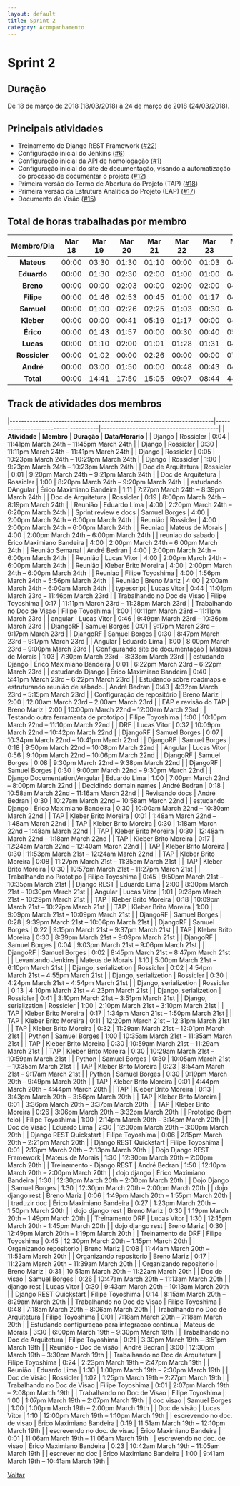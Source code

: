 ```yaml
---
layout: default
title: Sprint 2
category: Acompanhamento
---
```


# Sprint 2

## Duração

De 18 de março de 2018 (18/03/2018) à 24 de março de 2018 (24/03/2018).

## Principais atividades

* Treinamento de Django REST Framework ([#22](https://github.com/fga-gpp-mds/2018.1-VoxPop-WebApp/issues/22))
* Configuração inicial do Jenkins ([#6](https://github.com/fga-gpp-mds/2018.1-VoxPop-WebApp/issues/6))
* Configuração inicial da API de homologação ([#1](https://github.com/fga-gpp-mds/2018.1-VoxPop-API/issues/1))
* Configuração inicial do site de documentação, visando a automatização do processo de documentar o projeto ([#12](https://github.com/fga-gpp-mds/2018.1-VoxPop-WebApp/issues/12))
* Primeira versão do Termo de Abertura do Projeto (TAP) ([#18](https://github.com/fga-gpp-mds/2018.1-VoxPop-WebApp/issues/18))
* Primeira versão da Estrutura Analítica do Projeto (EAP) ([#17](https://github.com/fga-gpp-mds/2018.1-VoxPop-WebApp/issues/17))
* Documento de Visão ([#15](https://github.com/fga-gpp-mds/2018.1-VoxPop-WebApp/issues/15))

## Total de horas trabalhadas por membro

| **Membro/Dia** | **Mar 18** | **Mar 19** | **Mar 20** | **Mar 21** | **Mar 22** | **Mar 23** | **Mar 24** | **Total** |
| :-: | :-: | :-: | :-: | :-: | :-: | :-: | :-: | :-: |
| **Mateus** | 00:00 | 03:30 | 01:30 | 01:10 | 00:00 | 01:03 | 04:00 | 11:13 |
| **Eduardo** | 00:00 | 01:30 | 02:30 | 02:00 | 01:00 | 01:00 | 04:00 | 12:00 |
| **Breno** | 00:00 | 00:00 | 02:03 | 00:00 | 02:00 | 02:00 | 04:00 | 10:03 |
| **Filipe** | 00:00 | 01:46 | 02:53 | 00:45 | 01:00 | 01:17 | 04:00 | 11:41 |
| **Samuel** | 00:00 | 01:00 | 02:26 | 02:25 | 01:03 | 00:30 | 04:00 | 11:25 |
| **Kleber** | 00:00 | 00:00 | 00:41 | 05:19 | 01:17 | 00:00 | 04:00 | 11:17 |
| **Érico** | 00:00 | 01:43 | 01:57 | 00:00 | 00:30 | 00:40 | 05:11 | 10:02 |
| **Lucas** | 00:00 | 01:10 | 02:00 | 01:01 | 01:28 | 01:31 | 04:00 | 11:10 |
| **Rossicler** | 00:00 | 01:02 | 00:00 | 02:26 | 00:00 | 00:00 | 07:00 | 10:28 |
| **André** | 00:00 | 03:00 | 01:50 | 00:00 | 00:48 | 00:43 | 04:00 | 10:21 |
| **Total** | 00:00 | 14:41 | 17:50 | 15:05 | 09:07 | 08:44 | 44:12 | 109:39 |

## Track de atividades dos membros

|-----------------------------------------------------------------------|--------------------------|----------|-----------------------------------------|
| **Atividade**                                                              | **Membro**                  | **Duração** | **Data/Horário**                                    |
| Django                                                     | Rossicler                | 0:04 | 11:41pm March 24th – 11:45pm March 24th |
| Django                                                     | Rossicler                | 0:30 | 11:11pm March 24th – 11:41pm March 24th |
| Django                                                     | Rossicler                | 0:05 | 10:23pm March 24th – 10:29pm March 24th |
| Django                                                     | Rossicler                | 1:00 | 9:23pm March 24th – 10:23pm March 24th  |
| Doc de Arquitetura                                         | Rossicler                | 0:01 | 9:20pm March 24th – 9:21pm March 24th   |
| Doc de Arquitetura                                         | Rossicler                | 1:00 | 8:20pm March 24th – 9:20pm March 24th   |
| estudando DAngular                                         | Érico Maximiano Bandeira | 1:11 | 7:27pm March 24th – 8:39pm March 24th   |
| Doc de Arquitetura                                         | Rossicler                | 0:19 | 8:00pm March 24th – 8:19pm March 24th   |
| Reunião                                                    | Eduardo Lima              | 4:00 | 2:20pm March 24th – 6:20pm March 24th   |
| Sprint review e docs                                       | Samuel Borges            | 4:00 | 2:00pm March 24th – 6:00pm March 24th   |
| Reunião                                                    | Rossicler                | 4:00 | 2:00pm March 24th – 6:00pm March 24th   |
| Reuniao                                                    | Mateus de Morais         | 4:00 | 2:00pm March 24th – 6:00pm March 24th   |
| reuniao do sabado                                          | Érico Maximiano Bandeira | 4:00 | 2:00pm March 24th – 6:00pm March 24th   |
| Reunião Semanal                                            | André Bedran             | 4:00 | 2:00pm March 24th – 6:00pm March 24th   |
| Reunião                                                    | Lucas Vitor                    | 4:00 | 2:00pm March 24th – 6:00pm March 24th   |
| Reunião                                                    | Kleber Brito Moreira     | 4:00 | 2:00pm March 24th – 6:00pm March 24th   |
| Reuniao                                                    | Filipe Toyoshima         | 4:00 | 1:56pm March 24th – 5:56pm March 24th   |
| Reunião                                                    | Breno Mariz              | 4:00 | 2:00am March 24th – 6:00am March 24th   |
| typescript                                                 | Lucas Vitor                    | 0:44 | 11:01pm March 23rd – 11:46pm March 23rd |
| Trabalhando no Doc de Visao                                | Filipe Toyoshima         | 0:17 | 11:11pm March 23rd – 11:28pm March 23rd |
| Trabalhando no Doc de Visao                                | Filipe Toyoshima         | 1:00 | 10:11pm March 23rd – 11:11pm March 23rd |
| angular                                                    | Lucas Vitor                    | 0:46 | 9:49pm March 23rd – 10:36pm March 23rd  |
| DjangoRF                                                   | Samuel Borges            | 0:01 | 9:17pm March 23rd – 9:17pm March 23rd   |
| DjangoRF                                                   | Samuel Borges            | 0:30 | 8:47pm March 23rd – 9:17pm March 23rd   |
| Angular                                                    | Eduardo Lima              | 1:00 | 8:00pm March 23rd – 9:00pm March 23rd   |
| Configurando site de documentaçao                          | Mateus de Morais         | 1:03 | 7:30pm March 23rd – 8:33pm March 23rd   |
| estudando Django                                           | Érico Maximiano Bandeira | 0:01 | 6:22pm March 23rd – 6:22pm March 23rd   |
| estudando Django                                           | Érico Maximiano Bandeira | 0:40 | 5:41pm March 23rd – 6:22pm March 23rd   |
| Estudando sobre roadmaps e estruturando reunião de sábado. | André Bedran             | 0:43 | 4:32pm March 23rd – 5:15pm March 23rd   |
| Configuração de repositório                                | Breno Mariz              | 2:00 | 12:00am March 23rd – 2:00am March 23rd  |
| EAP e revisão do TAP                                       | Breno Mariz              | 2:00 | 10:00pm March 22nd – 12:00am March 23rd |
| Testando outra ferramenta de prototipo                     | Filipe Toyoshima         | 1:00 | 10:10pm March 22nd – 11:10pm March 22nd |
| DRF                                                        | Lucas Vitor                    | 0:32 | 10:09pm March 22nd – 10:42pm March 22nd |
| DjangoRF                                                   | Samuel Borges            | 0:07 | 10:34pm March 22nd – 10:41pm March 22nd |
| DjangoRF                                                   | Samuel Borges            | 0:18 | 9:50pm March 22nd – 10:08pm March 22nd  |
| Angular                                                    | Lucas Vitor                    | 0:56 | 9:10pm March 22nd – 10:06pm March 22nd  |
| DjangoRF                                                   | Samuel Borges            | 0:08 | 9:30pm March 22nd – 9:38pm March 22nd   |
| DjangoRF                                                   | Samuel Borges            | 0:30 | 9:00pm March 22nd – 9:30pm March 22nd   |
| Django Documentation/Angular                               | Eduardo Lima              | 1:00 | 7:00pm March 22nd – 8:00pm March 22nd   |
| Decidindo domain names                                     | André Bedran             | 0:18 | 10:58am March 22nd – 11:16am March 22nd |
| Revisando docs                                             | André Bedran             | 0:30 | 10:27am March 22nd – 10:58am March 22nd |
| estudando Django                                           | Érico Maximiano Bandeira | 0:30 | 10:00am March 22nd – 10:30am March 22nd |
| TAP                                                        | Kleber Brito Moreira     | 0:01 | 1:48am March 22nd – 1:48am March 22nd   |
| TAP                                                        | Kleber Brito Moreira     | 0:30 | 1:18am March 22nd – 1:48am March 22nd   |
| TAP                                                        | Kleber Brito Moreira     | 0:30 | 12:48am March 22nd – 1:18am March 22nd  |
| TAP                                                        | Kleber Brito Moreira     | 0:17 | 12:24am March 22nd – 12:40am March 22nd |
| TAP                                                        | Kleber Brito Moreira     | 0:30 | 11:53pm March 21st – 12:24am March 22nd |
| TAP                                                        | Kleber Brito Moreira     | 0:08 | 11:27pm March 21st – 11:35pm March 21st |
| TAP                                                        | Kleber Brito Moreira     | 0:30 | 10:57pm March 21st – 11:27pm March 21st |
| Trabalhando no Prototipo                                   | Filipe Toyoshima         | 0:45 | 9:50pm March 21st – 10:35pm March 21st  |
| Django REST                                                | Eduardo Lima              | 2:00 | 8:30pm March 21st – 10:30pm March 21st  |
| Angular                                                    | Lucas Vitor                    | 1:01 | 9:28pm March 21st – 10:29pm March 21st  |
| TAP                                                        | Kleber Brito Moreira     | 0:18 | 10:09pm March 21st – 10:27pm March 21st |
| TAP                                                        | Kleber Brito Moreira     | 1:00 | 9:09pm March 21st – 10:09pm March 21st  |
| DjangoRF                                                   | Samuel Borges            | 0:28 | 9:39pm March 21st – 10:06pm March 21st  |
| DjangoRF                                                   | Samuel Borges            | 0:22 | 9:15pm March 21st – 9:37pm March 21st   |
| TAP                                                        | Kleber Brito Moreira     | 0:30 | 8:39pm March 21st – 9:09pm March 21st   |
| DjangoRF                                                   | Samuel Borges            | 0:04 | 9:03pm March 21st – 9:06pm March 21st   |
| DjangoRF                                                   | Samuel Borges            | 0:02 | 8:45pm March 21st – 8:47pm March 21st   |
| Levantando Jenkins                                         | Mateus de Morais         | 1:10 | 5:00pm March 21st – 6:10pm March 21st   |
| Django, serializetion                                      | Rossicler                | 0:02 | 4:54pm March 21st – 4:55pm March 21st   |
| Django, serializetion                                      | Rossicler                | 0:30 | 4:24pm March 21st – 4:54pm March 21st   |
| Django, serializetion                                      | Rossicler                | 0:13 | 4:10pm March 21st – 4:23pm March 21st   |
| Django, serializetion                                      | Rossicler                | 0:41 | 3:10pm March 21st – 3:51pm March 21st   |
| Django, serialization                                      | Rossicler                | 1:00 | 2:10pm March 21st – 3:10pm March 21st   |
| TAP                                                        | Kleber Brito Moreira     | 0:17 | 1:34pm March 21st – 1:50pm March 21st   |
| TAP                                                        | Kleber Brito Moreira     | 0:11 | 12:20pm March 21st – 12:31pm March 21st |
| TAP                                                        | Kleber Brito Moreira     | 0:32 | 11:29am March 21st – 12:01pm March 21st |
| Python                                                     | Samuel Borges            | 1:00 | 10:35am March 21st – 11:35am March 21st |
| TAP                                                        | Kleber Brito Moreira     | 0:30 | 10:59am March 21st – 11:29am March 21st |
| TAP                                                        | Kleber Brito Moreira     | 0:30 | 10:29am March 21st – 10:59am March 21st |
| Python                                                     | Samuel Borges            | 0:30 | 10:05am March 21st – 10:35am March 21st |
| TAP                                                        | Kleber Brito Moreira     | 0:23 | 8:54am March 21st – 9:17am March 21st   |
| Python                                                     | Samuel Borges            | 0:30 | 9:19pm March 20th – 9:49pm March 20th   |
| TAP                                                        | Kleber Brito Moreira     | 0:01 | 4:44pm March 20th – 4:44pm March 20th   |
| TAP                                                        | Kleber Brito Moreira     | 0:13 | 3:43pm March 20th – 3:56pm March 20th   |
| TAP                                                        | Kleber Brito Moreira     | 0:01 | 3:36pm March 20th – 3:37pm March 20th   |
| TAP                                                        | Kleber Brito Moreira     | 0:26 | 3:06pm March 20th – 3:32pm March 20th   |
| Prototipo (bem feio)                                       | Filipe Toyoshima         | 1:00 | 2:14pm March 20th – 3:14pm March 20th   |
| Doc de Visão                                               | Eduardo Lima              | 2:30 | 12:30pm March 20th – 3:00pm March 20th  |
| Django REST Quickstart                                     | Filipe Toyoshima         | 0:06 | 2:15pm March 20th – 2:21pm March 20th   |
| Django REST Quickstart                                     | Filipe Toyoshima         | 0:01 | 2:13pm March 20th – 2:13pm March 20th   |
| Dojo Django REST Framework                                 | Mateus de Morais         | 1:30 | 12:30pm March 20th – 2:00pm March 20th  |
| Treinamento - Django REST                                  | André Bedran             | 1:50 | 12:10pm March 20th – 2:00pm March 20th  |
| dojo django                                                | Érico Maximiano Bandeira | 1:30 | 12:30pm March 20th – 2:00pm March 20th  |
| Dojo Django                                                | Samuel Borges            | 1:30 | 12:30pm March 20th – 2:00pm March 20th  |
| dojo django rest                                           | Breno Mariz              | 0:06 | 1:49pm March 20th – 1:55pm March 20th   |
| traduzir doc                                               | Érico Maximiano Bandeira | 0:27 | 1:23pm March 20th – 1:50pm March 20th   |
| dojo django rest                                           | Breno Mariz              | 0:30 | 1:19pm March 20th – 1:49pm March 20th   |
| Treinamento DRF                                            | Lucas Vitor                    | 1:30 | 12:15pm March 20th – 1:45pm March 20th  |
| dojo django rest                                           | Breno Mariz              | 0:30 | 12:49pm March 20th – 1:19pm March 20th  |
| Treinamento de DRF                                         | Filipe Toyoshima         | 0:45 | 12:30pm March 20th – 1:15pm March 20th  |
| Organizando repositorio                                    | Breno Mariz              | 0:08 | 11:44am March 20th – 11:53am March 20th |
| Organizando repositorio                                    | Breno Mariz              | 0:17 | 11:22am March 20th – 11:39am March 20th |
| Organizando repositorio                                    | Breno Mariz              | 0:31 | 10:51am March 20th – 11:22am March 20th |
| Doc de visao                                               | Samuel Borges            | 0:26 | 10:47am March 20th – 11:13am March 20th |
| django rest                                                | Lucas Vitor                    | 0:30 | 9:43am March 20th – 10:13am March 20th  |
| Django REST Quickstart                                     | Filipe Toyoshima         | 0:14 | 8:15am March 20th – 8:29am March 20th   |
| Trabalhando no Doc de Visao                                | Filipe Toyoshima         | 0:48 | 7:18am March 20th – 8:06am March 20th   |
| Trabalhando no Doc de Arquitetura                          | Filipe Toyoshima         | 0:01 | 7:18am March 20th – 7:18am March 20th   |
| Estudando configuraçao para integracao continua            | Mateus de Morais         | 3:30 | 6:00pm March 19th – 9:30pm March 19th   |
| Trabalhando no Doc de Arquitetura                          | Filipe Toyoshima         | 0:21 | 3:30pm March 19th – 3:51pm March 19th   |
| Reunião - Doc de visão                                     | André Bedran             | 3:00 | 12:30pm March 19th – 3:30pm March 19th  |
| Trabalhando no Doc de Arquitetura                          | Filipe Toyoshima         | 0:24 | 2:23pm March 19th – 2:47pm March 19th   |
| Reunião                                                    | Eduardo Lima              | 1:30 | 1:00pm March 19th – 2:30pm March 19th   |
| Doc de Visão                                               | Rossicler                | 1:02 | 1:25pm March 19th – 2:27pm March 19th   |
| Trabalhando no Doc de Visao                                | Filipe Toyoshima         | 0:01 | 2:07pm March 19th – 2:08pm March 19th   |
| Trabalhando no Doc de Visao                                | Filipe Toyoshima         | 1:00 | 1:07pm March 19th – 2:07pm March 19th   |
| doc visao                                                  | Samuel Borges            | 1:00 | 1:00pm March 19th – 2:00pm March 19th   |
| Doc de visão                                               | Lucas Vitor                    | 1:10 | 12:00pm March 19th – 1:10pm March 19th  |
| escrevendo no doc. de visao                                | Érico Maximiano Bandeira | 0:19 | 11:51am March 19th – 12:10pm March 19th |
| escrevendo no doc. de visao                                | Érico Maximiano Bandeira | 0:01 | 11:06am March 19th – 11:06am March 19th |
| escrevendo no doc. de visao                                | Érico Maximiano Bandeira | 0:23 | 10:42am March 19th – 11:05am March 19th |
| escrever no doc                                            | Érico Maximiano Bandeira | 1:00 | 9:41am March 19th – 10:41am March 19th  |

[Voltar](./../)
